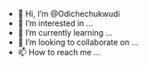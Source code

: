 - 👋 Hi, I’m @Odichechukwudi
- 👀 I’m interested in ...
- 🌱 I’m currently learning ...
- 💞️ I’m looking to collaborate on ...
- 📫 How to reach me ...

<!---
Odichechukwudi/Odichechukwudi is a ✨ special ✨ repository because its `README.md` (this file) appears on your GitHub profile.
You can click the Preview link to take a look at your changes.
--->
